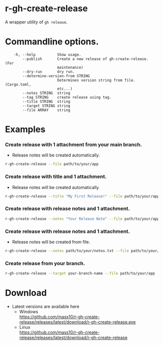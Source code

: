 # r-gh-create-release

A wrapper utility of `gh release`.


# Commandline options.

```
    -h, --help          Show usage.
        --publish       Create a new release of gh-create-release. (For
                        maintenance)
        --dry-run       dry run.
        --determine-version-from STRING
                        Determines version string from file. (Cargo.toml,
                        etc...)
        --notes STRING  string
        --tag STRING    create release using tag.
        --title STRING  string
        --target STRING string
        --file ARRAY    string
```

# Examples

### Create release with 1 attachment from your main branch.
* Release notes will be created automatically.

```sh
r-gh-create-release --file path/to/your/app
```

### Create release with title and 1 attachment.
* Release notes will be created automatically.

```sh
r-gh-create-release --title "My First Release!" --file path/to/your/app
```

### Create release with release notes and 1 attachment.

```sh
r-gh-create-release --notes "Your Release Note" --file path/to/your/app
```

### Create release with release notes and 1 attachment.
* Release notes will be created from file.

```sh
r-gh-create-release --notes path/to/your/notes.txt --file path/to/your/app
```

### Create release from your branch.
```sh
r-gh-create-release --target your-branch-name --file path/to/your/app
```

# Download

* Latest versions are available here
  * Windows  
    https://github.com/mass10/r-gh-create-release/releases/latest/download/r-gh-create-release.exe
  * Linux  
    https://github.com/mass10/r-gh-create-release/releases/latest/download/r-gh-create-release
